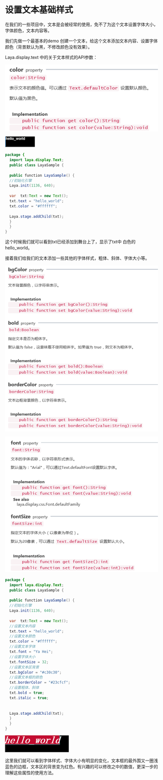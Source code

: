 # 设置文本基础样式

在我们的一些项目中，文本是会被经常的使用，免不了为这个文本设置字体大小，字体颜色，文本内容等。

我们先做一个最基本的demo 创建一个文本，给这个文本添加文本内容、设置字体颜色（背景默认为黑，不修改颜色没有效果）。

Laya.display.text 中的关于文本样式的API参数：

![1.png](img/1.png)

![2.png](img/2.png)

```java
package {
  import laya.display.Text;
  public class LayaSample {
   
  public function LayaSample() {
  //初始化引擎
  Laya.init(1136, 640);
   
  var  txt:Text = new Text();
  txt.text = "hello_world";
  txt.color = "#ffffff";
   
  Laya.stage.addChild(txt);
  }  
  }
}
```

这个时候我们就可以看到txt已经添加到舞台上了，显示了txt中 白色的hello_world。

接着我们给我们的文本添加一些其他的字体样式，粗体、斜体、字体大小等。

![3](img/3.png) 

![3](img/4.png) 



```java
package {
  import laya.display.Text;
  public class LayaSample {
   
  public function LayaSample() {
  //初始化引擎
  Laya.init(1136, 640);
   
  var  txt:Text = new Text();
  //设置文本内容
  txt.text = "hello_world";
  //设置文本颜色
  txt.color = "#ffffff";
  //设置文本字体
  txt.font = "Ya Hei";
  //设置字体大小
  txt.fontSize = 32;
  //设置文本区背景
  txt.bgColor = "#c30c30";
  //设置文本框的颜色
  txt.borderColor = "#23cfcf";
  //设置粗体、斜体
  txt.bold = true;
  txt.italic = true;
   
   
  Laya.stage.addChild(txt);
  }  
  }
}
```

![5](img/5.png)

这里我们就可以看到字体样式、字体大小有明显的变化，文本框的最外围又一圈浅蓝色的边框，文本区的背景变为红色。有兴趣的可以修改之中的数值，更深一步的理解这些属性的使用方法。